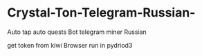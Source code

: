 # Crystal-Ton-Telegram-Russian-
Auto tap auto quests Bot telegram miner Russian 

get token from kiwi Browser run in pydriod3 
